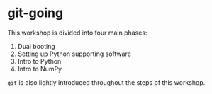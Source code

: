 # git-going

This workshop is divided into four main phases:

1. Dual booting
2. Setting up Python supporting software
3. Intro to Python
4. Intro to NumPy

`git` is also lightly introduced throughout the steps of this workshop.
